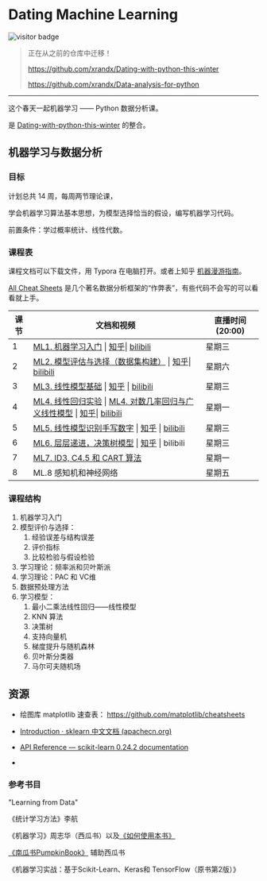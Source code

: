 # Dating Machine Learning 

![visitor badge](https://visitor-badge.glitch.me/badge?page_id=xrandx.Dating-with-Machine-Learning)


> 正在从之前的仓库中迁移！
>
> https://github.com/xrandx/Dating-with-python-this-winter
>
> https://github.com/xrandx/Data-analysis-for-python

---


这个春天一起机器学习 —— Python 数据分析课。

是 [Dating-with-python-this-winter](https://github.com/xrandx/Dating-with-python-this-winter) 的整合。


## 机器学习与数据分析

### 目标

计划总共 14 周，每周两节理论课，

学会机器学习算法基本思想，为模型选择恰当的假设，编写机器学习代码。

前置条件：学过概率统计、线性代数。

### 课程表

课程文档可以下载文件，用 Typora 在电脑打开。或者上知乎 [机器漫游指南](https://www.zhihu.com/column/c_1353447533394444289)。

[All Cheat Sheets](https://github.com/xrandx/Dating-with-Machine-Learning/blob/master/All%20Cheat%20Sheets.pdf) 是几个著名数据分析框架的“作弊表”，有些代码不会写的可以看看就上手。

| 课节 | 文档和视频                                                   | 直播时间(20:00) |
| ---- | ------------------------------------------------------------ | --------------- |
| 1    | [ML1. 机器学习入门](http://benearyou.com/introduction-to-machine-learning/) \| [知乎](https://zhuanlan.zhihu.com/p/354848196)\| [bilibili](https://www.bilibili.com/video/BV1LZ4y1P7gB/) | 星期三          |
| 2    | [ML2. 模型评估与选择（数据集构建）](http://benearyou.com/model-evaluation-and-selection-data-set-construction/) \| [知乎](https://zhuanlan.zhihu.com/p/356417310)\| [bilibili](https://www.bilibili.com/video/BV1bz4y117Nq/) | 星期六          |
| 3    | [ML3. 线性模型基础](http://benearyou.com/basic-of-linear-model/) \| [知乎](https://zhuanlan.zhihu.com/p/356418555) \| [bilibili](https://www.bilibili.com/video/BV1WN411Q7SC) | 星期三          |
| 4    | [ML4. 线性回归实验]( https://github.com/xrandx/Dating-with-Machine-Learning/blob/master/ML4.%20exercise%20by%20xpzoumeng.zip) \| [ML4. 对数几率回归与广义线性模型](https://github.com/xrandx/Dating-with-Machine-Learning/blob/master/ML4.%20%E5%AF%B9%E6%95%B0%E5%87%A0%E7%8E%87%E5%9B%9E%E5%BD%92%E4%B8%8E%E5%B9%BF%E4%B9%89%E7%BA%BF%E6%80%A7%E6%A8%A1%E5%9E%8B.md) \| [知乎](https://zhuanlan.zhihu.com/p/361717231)\| [bilibili](https://www.bilibili.com/video/BV15v411a7xW) | 星期一          |
| 5    | [ML5. 线性模型识别手写数字](http://benearyou.com/handwritten-numeral-recognition-based-on-linear-model/) \| [知乎](https://zhuanlan.zhihu.com/p/361716324) \| [bilibili](https://www.bilibili.com/video/BV1P54y1h7CY) | 星期三          |
| 6    | [ML6. 层层递进，决策树模型](http://benearyou.com/step-by-step-decision-tree-model/) \| [知乎](https://zhuanlan.zhihu.com/p/361717445) \| bilibili | 星期三          |
| 7    | [ML7. ID3, C4.5 和 CART 算法]()                              | 星期一          |
| 8    | ML.8 感知机和神经网络                                        | 星期五          |






### 课程结构

1. 机器学习入门
2. 模型评价与选择：
   1. 经验误差与结构误差
   2. 评价指标
   3. 比较检验与假设检验
3. 学习理论：频率派和贝叶斯派
4. 学习理论：PAC 和 VC维
5. 数据预处理方法
6. 学习模型：
   1. 最小二乘法线性回归——线性模型
   2. KNN 算法
   3. 决策树 
   4. 支持向量机
   5. 梯度提升与随机森林
   6. 贝叶斯分类器
   7. 马尔可夫随机场

## 资源

- 绘图库 matplotlib 速查表： https://github.com/matplotlib/cheatsheets

- [Introduction · sklearn 中文文档 (apachecn.org)](https://sklearn.apachecn.org/)
- [API Reference — scikit-learn 0.24.2 documentation](https://scikit-learn.org/stable/modules/classes.html)
- 




### 参考书目

"Learning from Data"

《统计学习方法》李航

《机器学习》周志华（西瓜书）以及[《如何使用本书》](https://cs.nju.edu.cn/zhouzh/zhouzh.files/publication/MLbook2016.htm)

[《南瓜书PumpkinBook》](https://datawhalechina.github.io/pumpkin-book/#/) 辅助西瓜书

《机器学习实战：基于Scikit-Learn、Keras和 TensorFlow（原书第2版）》